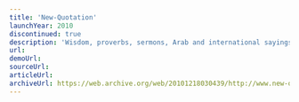 ```yaml
---
title: 'New-Quotation'
launchYear: 2010
discontinued: true
description: 'Wisdom, proverbs, sermons, Arab and international sayings'
url:
demoUrl:
sourceUrl:
articleUrl:
archiveUrl: https://web.archive.org/web/20101218030439/http://www.new-quotation.com:80/
---
```

